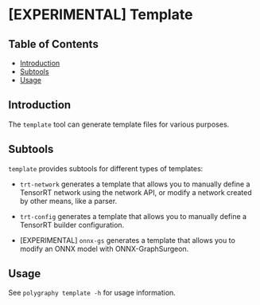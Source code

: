 # [EXPERIMENTAL] Template

## Table of Contents

- [Introduction](#introduction)
- [Subtools](#subtools)
- [Usage](#usage)


## Introduction

The `template` tool can generate template files for various purposes.


## Subtools

`template` provides subtools for different types of templates:

- `trt-network` generates a template that allows you to manually define a TensorRT network using the
    network API, or modify a network created by other means, like a parser.

- `trt-config` generates a template that allows you to manually define a TensorRT builder configuration.

- [EXPERIMENTAL] `onnx-gs` generates a template that allows you to modify an ONNX model with ONNX-GraphSurgeon.

## Usage

See `polygraphy template -h` for usage information.
